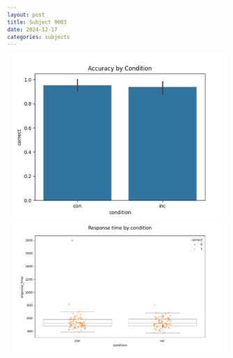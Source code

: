 ```yaml
---
layout: post
title: Subject 9003
date: 2024-12-17
categories: subjects
---
```


![](data/9003/run-8/9003_NF_acc.png)
![](data/9003/run-8/9003_NF_rt.png)
